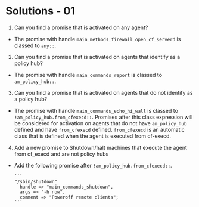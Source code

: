 # Solutions - 01

1. Can you find a promise that is activated on any agent?
  * The promise with handle `main_methods_firewall_open_cf_serverd` is
    classed to `any::`.


2. Can you find a promise that is activated on agents that identify as a policy
hub?
  * The promise with handle `main_commands_report` is classed to `am_policy_hub::`.


3. Can you find a promise that is activated on agents that do not identify as a
policy hub?
  * The promise with handle `main_commands_echo_hi_wall` is classed to
    `!am_policy_hub.from_cfexecd::`. Promises after this class expression will be
    considered for activation on agents that do not have `am_policy_hub` defined and
    have `from_cfexecd` defined. `from_cfexecd` is an automatic class that is defined
    when the agent is executed from cf-execd.


4. Add a new promise to Shutdown/halt machines that execute the agent from
cf_execd and are not policy hubs
  * Add the following promise after `!am_policy_hub.from_cfexecd::`.

        ```
        "/sbin/shutdown"
          handle => "main_commands_shutdown",
          args => "-h now",
          comment => "Poweroff remote clients";
        ```


